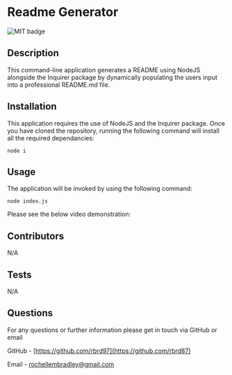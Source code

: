 # Readme Generator

![MIT badge](https://img.shields.io/static/v1?label=license&message=MIT&color=gold&style=flat)

## Description

This command-line application generates a README using NodeJS alongside the Inquirer package by dynamically populating the users input into a professional README.md file.

## Installation

This application requires the use of NodeJS and the Inquirer package. Once you have cloned the repository, running the following command will install all the required dependancies:

```
node i
```

## Usage
The application will be invoked by using the following command:
```
node index.js
```

Please see the below video demonstration:



## Contributors

N/A

## Tests

N/A

## Questions

For any questions or further information please get in touch via GitHub or email

GitHub - [https://github.com/rbrd97](https://github.com/rbrd87)

Email - [rochellembradley@gmail.com](mailto:rochellembradley@gmail.com?subject=readme-generator)